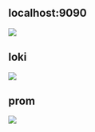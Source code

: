 ## localhost:9090
![](/home/ravil/university/DevOpsLabs/screenshots/targets.png)

## loki
![](/home/ravil/university/DevOpsLabs/screenshots/dash_loki.png)

## prom
![](/home/ravil/university/DevOpsLabs/screenshots/dash_prom.png)